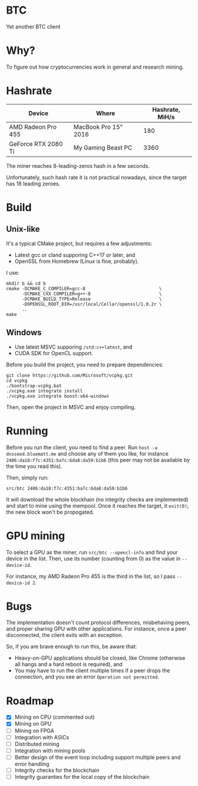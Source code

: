# BTC
Yet another BTC client

# Why?
To figure out how cryptocurrencies work in general and research mining.

# Hashrate

Device | Where | Hashrate, MiH/s
------ | ------| ---------------
AMD Radeon Pro 455  | MacBook Pro 15" 2016 | 180
GeForce RTX 2080 Ti | My Gaming Beast PC   | 3360

The miner reaches 8-leading-zeros hash in a few seconds.

Unfortunately, such hash rate it is not practical nowadays, since the target has 18 leading zeroes.

# Build

## Unix-like

It's a typical CMake project, but requires a few adjustments:

* Latest gcc or cland supporing C++17 or later, and
* OpenSSL from Homebrew (Linux is fine, probably).

I use:

```
mkdir b && cd b
cmake -DCMAKE_C_COMPILER=gcc-8                            \
      -DCMAKE_CXX_COMPILER=g++-8                          \
      -DCMAKE_BUILD_TYPE=Release                          \
      -DOPENSSL_ROOT_DIR=/usr/local/Cellar/openssl/1.0.2r \
      ..
make
```

## Windows

* Use latest MSVC supporing `/std:c++latest`, and
* CUDA SDK for OpenCL support.

Before you build the project, you need to prepare dependencies:

```
git clone https://github.com/Microsoft/vcpkg.git
cd vcpkg
./bootstrap-vcpkg.bat
./vcpkg.exe integrate install
./vcpkg.exe integrate boost:x64-windows
```

Then, open the project in MSVC and enjoy compiling.

# Running

Before you run the client, you need to find a peer. Run `host -a dnsseed.bluematt.me` and choose any of them you like, for instance `2406:da18:f7c:4351:ba7c:6da8:da59:b1b6` (this peer may not be available by the time you read this).

Then, simply run:

```
src/btc 2406:da18:f7c:4351:ba7c:6da8:da59:b1b6
```

It will download the whole blockhain (no integrity checks are implemented) and start to mine using the mempool.
Once it reaches the target, it `exit(0)`; the new block won't be propogated.

# GPU mining

To select a GPU as the miner, run `src/btc --opencl-info` and find your device in the list.
Then, use its number (counting from 0) as the value in `--device-id`.

For instance, my AMD Radeon Pro 455 is the third in the list, so I pass `--device-id 2`.

# Bugs

The implementation doesn't count protocol differences, misbehaving peers, and proper sharing GPU with other applications. For instance, once a peer disconnected, the client exits with an exception.

So, if you are brave enough to run this, be aware that:
* Heavy-on-GPU applications should be closed, like Chrome (otherwise all hangs and a hard reboot is required), and
* You may have to run the client multiple times if a peer drops the connection, and you see an error `Operation not permitted`.

# Roadmap

- [x] Mining on CPU (commented out)
- [x] Mining on GPU
- [ ] Mining on FPGA
- [ ] Integration with ASICs
- [ ] Distributed mining
- [ ] Integration with mining pools
- [ ] Better design of the event loop including support multiple peers and error handling
- [ ] Integrity checks for the blockchain
- [ ] Integrity guaranties for the local copy of the blockchain
